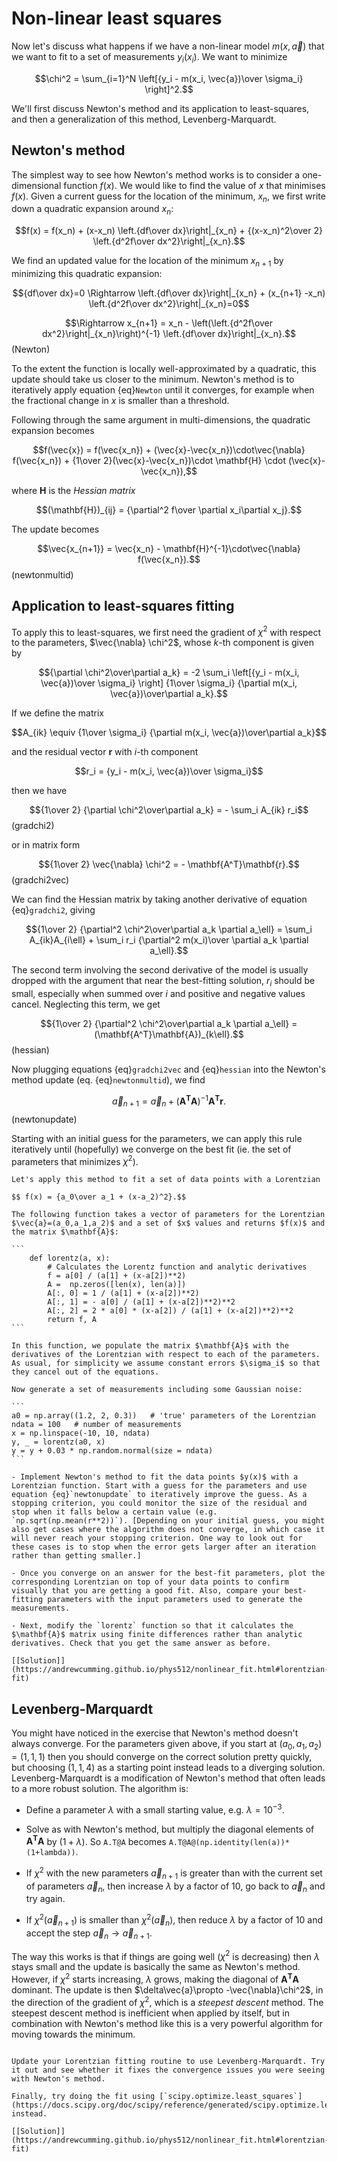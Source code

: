 # Non-linear least squares

Now let's discuss what happens if we have a non-linear model $m(x,\vec{a})$ that we want to fit to a set of measurements $y_i(x_i)$. We want to minimize 

$$\chi^2 = \sum_{i=1}^N \left[{y_i - m(x_i, \vec{a})\over \sigma_i}  \right]^2.$$

We'll first discuss Newton's method and its application to least-squares, and then a generalization of this method, Levenberg-Marquardt.

## Newton's method

The simplest way to see how Newton's method works is to consider a one-dimensional function $f(x)$. We would like to find the value of $x$ that minimises $f(x)$. Given a current guess for the location of the minimum, $x_n$, we first write down a quadratic expansion around $x_n$:

$$f(x) = f(x_n) + (x-x_n) \left.{df\over dx}\right|_{x_n} + {(x-x_n)^2\over 2} \left.{d^2f\over dx^2}\right|_{x_n}.$$

We find an updated value for the location of the minimum $x_{n+1}$ by minimizing this quadratic expansion: 

$${df\over dx}=0 \Rightarrow \left.{df\over dx}\right|_{x_n} + (x_{n+1} -x_n) \left.{d^2f\over dx^2}\right|_{x_n}=0$$

$$\Rightarrow x_{n+1} = x_n - \left(\left.{d^2f\over dx^2}\right|_{x_n}\right)^{-1} \left.{df\over dx}\right|_{x_n}.$$ (Newton)

To the extent the function is locally well-approximated by a quadratic, this update should take us closer to the minimum. Newton's method is to iteratively apply equation {eq}`Newton` until it converges, for example when the fractional change in $x$ is smaller than a threshold.

Following through the same argument in multi-dimensions, the quadratic expansion becomes

$$f(\vec{x}) = f(\vec{x_n}) + (\vec{x}-\vec{x_n})\cdot\vec{\nabla} f(\vec{x_n}) + {1\over 2}(\vec{x}-\vec{x_n})\cdot \mathbf{H} \cdot (\vec{x}-\vec{x_n}),$$

where $\mathbf{H}$ is the *Hessian matrix*

$$(\mathbf{H})_{ij} = {\partial^2 f\over \partial x_i\partial x_j}.$$

The update becomes

$$\vec{x_{n+1}} = \vec{x_n} - \mathbf{H}^{-1}\cdot\vec{\nabla} f(\vec{x_n}).$$ (newtonmultid)

## Application to least-squares fitting

To apply this to least-squares, we first need the gradient of $\chi^2$ with respect to the parameters, $\vec{\nabla} \chi^2$, whose $k$-th component is given by 

$${\partial \chi^2\over\partial a_k} = -2 \sum_i \left[{y_i - m(x_i, \vec{a})\over \sigma_i}  \right] {1\over \sigma_i} {\partial m(x_i, \vec{a})\over\partial a_k}.$$

If we define the matrix 

$$A_{ik} \equiv {1\over \sigma_i} {\partial m(x_i, \vec{a})\over\partial a_k}$$

and the residual vector $\mathbf{r}$ with $i$-th component

$$r_i = {y_i - m(x_i, \vec{a})\over \sigma_i}$$

then we have

$${1\over 2} {\partial \chi^2\over\partial a_k} = - \sum_i A_{ik} r_i$$ (gradchi2)

or in matrix form

$${1\over 2} \vec{\nabla} \chi^2 = - \mathbf{A^T}\mathbf{r}.$$ (gradchi2vec)

We can find the Hessian matrix by taking another derivative of equation {eq}`gradchi2`, giving  

$${1\over 2} {\partial^2 \chi^2\over\partial a_k \partial a_\ell} = \sum_i A_{ik}A_{i\ell} + \sum_i r_i {\partial^2 m(x_i)\over \partial a_k \partial a_\ell}.$$

The second term involving the second derivative of the model is usually dropped with the argument that near the best-fitting solution, $r_i$ should be small, especially when summed over $i$ and positive and negative values cancel. Neglecting this term, we get

$${1\over 2} {\partial^2 \chi^2\over\partial a_k \partial a_\ell} = (\mathbf{A^T}\mathbf{A})_{k\ell}.$$ (hessian)

Now plugging equations {eq}`gradchi2vec` and {eq}`hessian` into the Newton's method update (eq. {eq}`newtonmultid`), we find

$$\vec{a}_{n+1} = \vec{a}_n + (\mathbf{A^T}\mathbf{A})^{-1} \mathbf{A^T} \mathbf{r}.$$ (newtonupdate)

Starting with an initial guess for the parameters, we can apply this rule iteratively until (hopefully) we converge on the best fit (ie. the set of parameters that minimizes $\chi^2$).

````{admonition} Exercise: Lorentzian fit
Let's apply this method to fit a set of data points with a Lorentzian

$$ f(x) = {a_0\over a_1 + (x-a_2)^2}.$$

The following function takes a vector of parameters for the Lorentzian $\vec{a}=(a_0,a_1,a_2)$ and a set of $x$ values and returns $f(x)$ and the matrix $\mathbf{A}$: 

```
    def lorentz(a, x):
        # Calculates the Lorentz function and analytic derivatives 
        f = a[0] / (a[1] + (x-a[2])**2)
        A =  np.zeros([len(x), len(a)])
        A[:, 0] = 1 / (a[1] + (x-a[2])**2)
        A[:, 1] = - a[0] / (a[1] + (x-a[2])**2)**2
        A[:, 2] = 2 * a[0] * (x-a[2]) / (a[1] + (x-a[2])**2)**2
        return f, A
```

In this function, we populate the matrix $\mathbf{A}$ with the derivatives of the Lorentzian with respect to each of the parameters. As usual, for simplicity we assume constant errors $\sigma_i$ so that they cancel out of the equations.

Now generate a set of measurements including some Gaussian noise:

```
a0 = np.array((1.2, 2, 0.3))   # 'true' parameters of the Lorentzian
ndata = 100   # number of measurements 
x = np.linspace(-10, 10, ndata)
y, _ = lorentz(a0, x) 
y = y + 0.03 * np.random.normal(size = ndata)
```

- Implement Newton's method to fit the data points $y(x)$ with a Lorentzian function. Start with a guess for the parameters and use equation {eq}`newtonupdate` to iteratively improve the guess. As a stopping criterion, you could monitor the size of the residual and stop when it falls below a certain value (e.g. `np.sqrt(np.mean(r**2))`). [Depending on your initial guess, you might also get cases where the algorithm does not converge, in which case it will never reach your stopping criterion. One way to look out for these cases is to stop when the error gets larger after an iteration rather than getting smaller.]

- Once you converge on an answer for the best-fit parameters, plot the corresponding Lorentzian on top of your data points to confirm visually that you are getting a good fit. Also, compare your best-fitting parameters with the input parameters used to generate the measurements.

- Next, modify the `lorentz` function so that it calculates the $\mathbf{A}$ matrix using finite differences rather than analytic derivatives. Check that you get the same answer as before.

[[Solution]](https://andrewcumming.github.io/phys512/nonlinear_fit.html#lorentzian-fit)

````

## Levenberg-Marquardt

You might have noticed in the exercise that Newton's method doesn't always converge. For the parameters given above, if you start at $(a_0,a_1,a_2)=(1,1,1)$ then you should converge on the correct solution pretty quickly, but choosing $(1,1,4)$ as a starting point instead leads to a diverging solution. Levenberg-Marquardt is a modification of Newton's method that often leads to a more robust solution. The algorithm is:

- Define a parameter $\lambda$ with a small starting value, e.g. $\lambda=10^{-3}$.

- Solve as with Newton's method, but multiply the diagonal elements of $\mathbf{A^T}\mathbf{A}$ by $(1+\lambda)$. So `A.T@A` becomes `A.T@A@(np.identity(len(a))*(1+lambda))`.

- If $\chi^2$ with the new parameters $\vec{a}_{n+1}$ is greater than with the current set of parameters $\vec{a}_n$, then increase $\lambda$ by a factor of 10, go back to $\vec{a}_n$ and try again.

- If $\chi^2(\vec{a}_{n+1})$ is smaller than $\chi^2(\vec{a}_n)$, then reduce $\lambda$ by a factor of 10 and accept the step $\vec{a}_n\rightarrow \vec{a}_{n+1}$.

The way this works is that if things are going well ($\chi^2$ is decreasing) then $\lambda$ stays small and the update is basically the same as Newton's method. However, if $\chi^2$ starts increasing, $\lambda$ grows, making the diagonal of $\mathbf{A^T}\mathbf{A}$ dominant. The update is then $\delta\vec{a}\propto -\vec{\nabla}\chi^2$, in the direction of the gradient of $\chi^2$, which is a *steepest descent* method. The steepest descent method is inefficient when applied by itself, but in combination with Newton's method like this is a very powerful algorithm for moving towards the minimum. 

```{admonition} Exercise: Lorentzian fit part 2

Update your Lorentzian fitting routine to use Levenberg-Marquardt. Try it out and see whether it fixes the convergence issues you were seeing with Newton's method.

Finally, try doing the fit using [`scipy.optimize.least_squares`](https://docs.scipy.org/doc/scipy/reference/generated/scipy.optimize.least_squares.html) instead. 

[[Solution]](https://andrewcumming.github.io/phys512/nonlinear_fit.html#lorentzian-fit)

``` 

